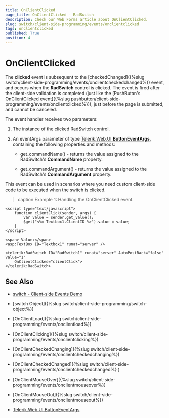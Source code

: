 ```yaml
---
title: OnClientClicked
page_title: OnClientClicked - RadSwitch
description: Check our Web Forms article about OnClientClicked.
slug: switch/client-side-programming/events/onclientclicked
tags: onclientclicked
published: True
position: 4
---
```


# OnClientClicked

The **clicked** event is subsequent to the [checkedChanged]({%slug switch/client-side-programming/events/onclientcheckedchanged%}) event, and occurs when the **RadSwitch** control is clicked. The event is fired after the client-side validation is completed (just like the [PushButon's OnClientClicked event]({%slug pushbutton/client-side-programming/events/onclientclicked%})), just before the page is submitted, and cannot be canceled.

The event handler receives two parameters:

1. The instance of the clicked RadSwitch control.

1. An eventArgs parameter of type [Telerik.Web.UI.**ButtonEventArgs**](https://docs.telerik.com/devtools/aspnet-ajax/api/client/args/Telerik.Web.UI.ButtonEventArgs), containing the following properties and methods:

	* get_commandName() - returns the value assigned to the RadSwitch's **CommandName** property.

	* get_commandArgument() - returns the value assigned to the RadSwitch's **CommandArgument** property.

This event can be used in scenarios where you need custom client-side code to be executed when the switch is clicked. 

>caption Example 1: Handling the OnClientClicked event.

````ASP.NET
<script type="text/javascript">
    function clientClick(sender, args) {
        var value = sender.get_value();
        $get("<%= Textbox1.ClientID %>").value = value;
    }
</script>

<span> Value:</span>
<asp:TextBox ID="Textbox1" runat="server" />

<telerik:RadSwitch ID="RadSwitch1" runat="server" AutoPostBack="false" Value="1"
    OnClientClicked="clientClick">
</telerik:RadSwitch>
````

## See Also

 * [switch - Client-side Events Demo](https://demos.telerik.com/aspnet-ajax/switch/client-side-api/client-side-events/defaultcs.aspx)

 * [switch Object]({%slug switch/client-side-programming/switch-object%})
 
 * [OnClientLoad]({%slug switch/client-side-programming/events/onclientload%})
 
 * [OnClientClicking]({%slug switch/client-side-programming/events/onclientclicking%})
 
 * [OnClientCheckedChanging]({%slug switch/client-side-programming/events/onclientcheckedchanging%})

 * [OnClientCheckedChanged]({%slug switch/client-side-programming/events/onclientcheckedchanged%} )
 
 * [OnClientMouseOver]({%slug switch/client-side-programming/events/onclientmouseover%})
 
 * [OnClientMouseOut]({%slug switch/client-side-programming/events/onclientmouseout%})
 
 * [Telerik.Web.UI.ButtonEventArgs](https://docs.telerik.com/devtools/aspnet-ajax/api/client/args/Telerik.Web.UI.ButtonEventArgs)

